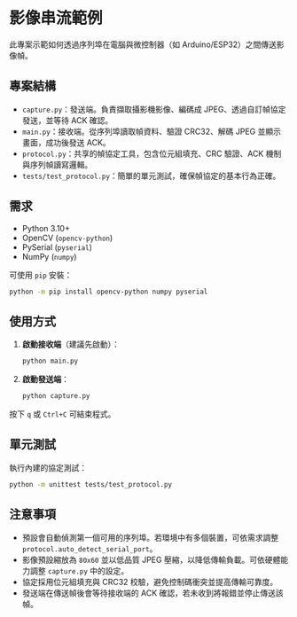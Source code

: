 # 影像串流範例

此專案示範如何透過序列埠在電腦與微控制器（如 Arduino/ESP32）之間傳送影像幀。

## 專案結構

- `capture.py`：發送端。負責擷取攝影機影像、編碼成 JPEG、透過自訂幀協定發送，並等待 ACK 確認。
- `main.py`：接收端。從序列埠讀取幀資料、驗證 CRC32、解碼 JPEG 並顯示畫面，成功後發送 ACK。
- `protocol.py`：共享的幀協定工具，包含位元組填充、CRC 驗證、ACK 機制與序列幀讀寫邏輯。
- `tests/test_protocol.py`：簡單的單元測試，確保幀協定的基本行為正確。

## 需求

- Python 3.10+
- OpenCV (`opencv-python`)
- PySerial (`pyserial`)
- NumPy (`numpy`)

可使用 `pip` 安裝：

```bash
python -m pip install opencv-python numpy pyserial
```

## 使用方式

1. **啟動接收端**（建議先啟動）：
   ```bash
   python main.py
   ```
2. **啟動發送端**：
   ```bash
   python capture.py
   ```

按下 `q` 或 `Ctrl+C` 可結束程式。

## 單元測試

執行內建的協定測試：

```bash
python -m unittest tests/test_protocol.py
```

## 注意事項

- 預設會自動偵測第一個可用的序列埠。若環境中有多個裝置，可依需求調整 `protocol.auto_detect_serial_port`。
- 影像預設縮放為 `80x60` 並以低品質 JPEG 壓縮，以降低傳輸負載。可依硬體能力調整 `capture.py` 中的設定。
- 協定採用位元組填充與 CRC32 校驗，避免控制碼衝突並提高傳輸可靠度。
- 發送端在傳送幀後會等待接收端的 ACK 確認，若未收到將報錯並停止傳送該幀。

